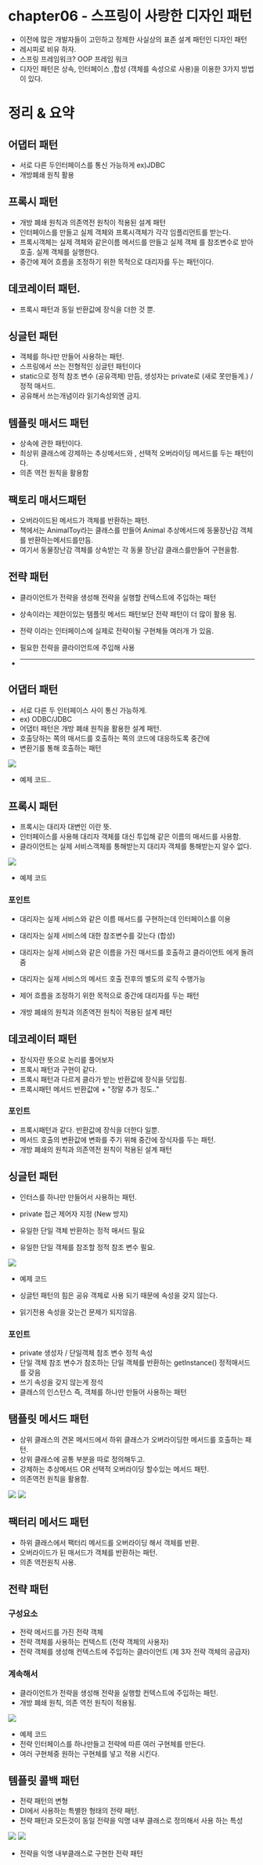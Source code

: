 # chapter06 - 스프링이 사랑한 디자인 패턴


  + 이전에 많은 개발자들이 고민하고 정제한 사실상의 표존 설계 패턴인 디자인 패턴
  + 레시피로 비유 하자.
  + 스프링 프레임워크? OOP 프레임 워크
  + 디자인 패턴은 상속, 인터페이스 ,합성 (객체를 속성으로 사용)을 이용한 3가지 방법이 있다.



# 정리 & 요약

## 어댑터 패턴

+ 서로 다른 두인터페이스를 통신 가능하게 ex)JDBC
+ 개방폐쇄 원칙 활용


## 프록시 패턴

+ 개방 폐쇄 원칙과 의존역전 원칙이 적용된 설계 패턴
+ 인터페이스를 만들고 실제 객체와 프록시객체가 각각 임플리먼트를 받는다.
+ 프록시객체는 실제 객체와 같은이름 메서드를 만들고 실제 객체 를 참조변수로 받아 호출. 실제 객체를 실행한다.
+ 중간에 제어 흐름을 조정하기 위한 목적으로 대리자를 두는 패턴이다.

## 데코레이터 패턴.

+ 프록시 패턴과 동일 반환값에 장식을 더한 것 뿐.

## 싱글턴 패턴

+ 객체를 하나만 만들어 사용하는 패턴.
+ 스프링에서 쓰는 전형적인 싱글턴 패턴이다
+ static으로 정적 참조 변수 (공유객체) 만듬, 생성자는 private로 (새로 못만들게.) / 정적 매서드.
+ 공유해서 쓰는개념이라 읽기속성외엔 금지.


## 템플릿 매서드 패턴

+ 상속에 관한 패턴이다.
+ 최상위 클래스에 강제하는 추상메서드와 , 선택적 오버라이딩 메서드를 두는 패턴이다.
+ 의존 역전 원칙을 활용함




## 팩토리 매서드패턴

 + 오버라이드된 메서드가 객체를 반환하는 패턴.
 + 책에서는 AnimalToy라는 클래스를 만들어 Animal 추상메서드에 동물장난감 객체를 반환하는메서드를만듬.
 + 여기서 동물장난감 객체를 상속받는 각 동물 장난감 클래스를만들어 구현을함.
 
## 전략 패턴 

 + 클라이언트가 전략을 생성해 전략을 실행할 컨텍스트에 주입하는 패턴
 + 상속이라는 제한이있는 템플릿 메서드 패턴보단 전략 패턴이 더 많이 활용 됨.
 + 전략 이라는 인터페이스에 실제로 전략이될 구현체들 여러개 가 있음.
 + 필요한 전략을 클라이언트에 주입해 사용

 + --------------------------------------------------------------------------------------



## 어댑터 패턴

+ 서로 다른 두 인터페이스 사이 통신 가능하게.
+ ex) ODBC/JDBC
+ 어댑터 패턴은 개방 폐쇄 원칙을 활용한 설계 패턴.
+ 호출당하는 쪽의 매서드를 호출하는 쪽의 코드에 대응하도록 중간에
+ 변환기를 통해 호출하는 패턴


![](Img/img_31.png)

 + 예제 코드..



## 프록시 패턴 

 + 프록시는 대리자 대변인 이란 뜻.
 + 인터페이스를 사용해 대리자 객체를 대신 투입해 같은 이름의 매서드를 사용함.
 + 클라이언트는 실제  서비스객체를 통해받는지 대리자 객체를 통해받는지 알수 없다.


![](Img/img_32.png)


 + 예제 코드

### 포인트 

 + 대리자는 실제 서비스와 같은 이름 매서드를 구현하는데 인터페이스를 이용
 + 대리자는 실제 서비스에 대한 참조변수를 갖는다 (합성)
 + 대리자는 실제 서비스와 같은 이름을 가진 매서드를 호출하고 클라이언트 에게 돌려줌
 + 대리자는 실제 서비스의 메서드 호출 전후의 별도의 로직 수행가능


 + 제어 흐름을 조정하기 위한 목적으로 중간에 대리자를 두는 패턴
 + 개방 폐쇄의 원칙과 의존역전 원칙이 적용된 설계 패턴


## 데코레이터 패턴 

 + 장식자란 뜻으로 논리를 풀어보자
 + 프록시 패턴과 구현이 같다. 
 + 프록시 패턴과 다르게 클라가 받는 반환값에 장식을 덧입힘.
 + 프록시패턴 메서드 반환값에 + "정말 추가 정도.."

### 포인트

 + 프록시패턴과 같다. 반환값에 장식을 더한다 일뿐.
 + 메서드 호출의 변환값에 변화를 주기 위해 중간에 장식자를 두는 패턴.
 + 개방 폐쇄의 원칙과 의존역전 원칙이 적용된 설계 패턴


## 싱글턴 패턴 

 + 인터스를 하나만 만들어서 사용하는 패턴.



 + private 접근 제어자 지정 (New 방지)
 + 유일한 단일 객체 반환하는 정적 매서드 필요
 + 유일한 단일 객체를 참조할 정적 참조 변수 필요.

![](Img/img_33.png)

 + 예제 코드


 + 싱글턴 패턴의 힘은 공유 객체로 사용 되기 때문에 속성을 갖지 않는다.
 + 읽기전용 속성을 갖는건 문제가 되지않음.


### 포인트

 + private 생성자 / 단일객체 참조 변수 정적 속성
 + 단일 객체 참조 변수가 참조하는 단일 객체를 반환하는 getInstance() 정적매서드를 갖음
 + 쓰기 속성을 갖지 않는게 정석
 + 클래스의 인스턴스 즉, 객체를 하나만 만들어 사용하는 패턴



## 탬플릿 메서드 패턴 

 + 상위 클래스의 견몬 메서드에서 하위 클래스가 오버라이딩한 메서드를 호출하는 패턴.
 + 상위 클래스에 공통 부분을 따로 정의해두고.
 + 강제하는 추상메서드 OR 선택적 오버라이딩 할수있는 메서드 패턴.
 + 의존역전 원칙을 활용함.

![](Img/img_34.png)
![](Img/img_35.png)

## 팩터리 메서드 패턴 

 + 하위 클래스에서 팩터리 메서드를 오버라이딩 해서 객체를 반환.
 + 오버라이드가 된 매서드가 객체를 반환하는 패턴.
 + 의존 역전원칙 사용.


## 전략 패턴

### 구성요소

 + 전략 메서드를 가진 전략 객체
 + 전략 객체를 사용하는 컨텍스트  (전략 객체의 사용자)
 + 전략 객체를 생성해 컨텍스트에 주입하는 클라이언트 (제 3자 전략 객체의 공급자)




### 계속해서

 + 클라이언트가 전략을 생성해 전략을 실행할 컨텍스트에 주입하는 패턴.
 + 개방 폐쇄 원칙, 의존 역전 원칙이 적용됨.

![](Img/img_36.png)

 + 예제 코드 
 + 전략 인터페이스를 하나만들고  전략에 따른 여러 구현체를 만든다.
 + 여러 구현체중 원하는 구현체를 넣고 적용 시킨다.


## 템플릿 콜백 패턴

 + 전략 패턴의 변형 
 + DI에서 사용하는 특별한 형태의 전략 패턴.
 + 전략 패턴과 모든것이 동일 전략을 익명 내부 클래스로 정의해서 사용 하는 특성



![](Img/img_37.png)
![](Img/img_38.png)


 + 전략을 익명 내부클래스로 구현한 전략 패턴 